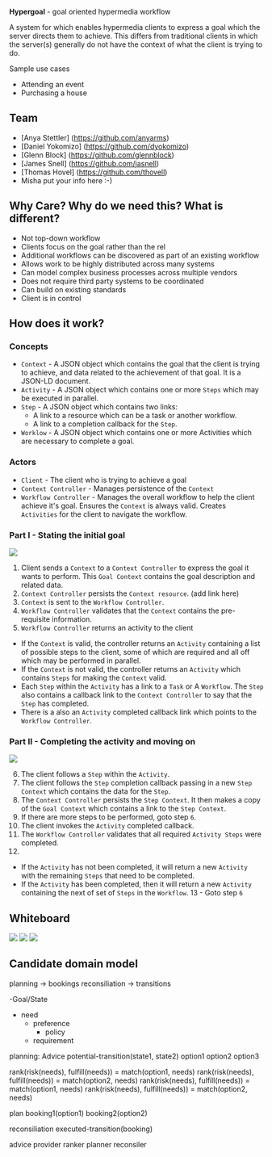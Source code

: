**Hypergoal** - goal oriented hypermedia workflow

A system for which enables hypermedia clients to express a goal which the server directs them to achieve. This differs from traditional clients in which the server(s) generally do not have the context of what the client is trying to do.

Sample use cases

* Attending an event
* Purchasing a house

## Team
* [Anya Stettler] (https://github.com/anyarms)
* [Daniel Yokomizo] (https://github.com/dyokomizo)
* [Glenn Block] (https://github.com/glennblock)
* [James Snell] (https://github.com/jasnell)
* [Thomas Hovel] (https://github.com/thovell)
* Misha put your info here :-)

## Why Care? Why do we need this? What is different?

* Not top-down workflow
* Clients focus on the goal rather than the rel
* Additional workflows can be discovered as part of an existing workflow
* Allows work to be highly distributed across many systems
* Can model complex business processes across multiple vendors
* Does not require third party systems to be coordinated
* Can build on existing standards
* Client is in control

## How does it work? 

### Concepts
* `Context` - A JSON object which contains the goal that the client is trying to achieve, and data related to the achievement of that goal. It is a JSON-LD document.
* `Activity` - A JSON object which contains one or more `Steps` which may be executed in parallel.
* `Step` - A JSON object which contains two links:
  * A link to a resource which can be a task or another workflow. 
  * A link to a completion callback for the `Step`.
* `Worklow` - A JSON object which contains one or more Activities which are necessary to complete a goal.
### Actors
* `Client` - The client who is trying to achieve a goal
* `Context Controller` - Manages persistence of the `Context`
* `Workflow Controller` - Manages the overall workflow to help the client achieve it's goal. Ensures the `Context` is always valid. Creates `Activities` for the client to navigate the workflow.


### Part I - Stating the initial goal
![](https://raw.githubusercontent.com/glennblock/2015-Greenville/master/images/Goal%20driven%20hypermedia%204.png)

1. Client sends a `Context` to a `Context Controller` to express the goal it wants to perform. This `Goal Context` contains the goal description and related data.
2. `Context Controller` persists the `Context resource`. (add link here)
3. `Context` is sent to the `Workflow Controller`.
4. `Workflow Controller` validates that the `Context` contains the pre-requisite information.
5. `Workflow Controller` returns an activity to the client
  * If the `Context` is valid, the controller returns an `Activity` containing a list of possible steps to the client, some of which are required and all off which may be performed in parallel. 
  * If the `Context` is not valid, the controller returns an `Activity` which contains `Steps` for making the `Context` valid. 
  * Each `Step` within the `Activity` has a link to a `Task` or A `Workflow`. The `Step` also contains a callback link to the `Context Controller` to say that the `Step` has completed.
  * There is a also an `Activity` completed callback link which points to the `Workflow Controller`.

### Part II - Completing the activity and moving on
![](https://raw.githubusercontent.com/glennblock/2015-Greenville/master/images/Goal%20driven%20hypermedia%205.png)

6. The client follows a `Step` within the `Activity`.
7. The client follows the `Step` completion callback passing in a new `Step Context` which contains the data for the `Step`.
8. The `Context Controller` persists the `Step Context`. It then makes a copy of the `Goal Context` which contains a link to the `Step Context`. 
9. If there are more steps to be performed, goto step `6`.
10. The client invokes the `Activity` completed callback.
11. The `Workflow Controller` validates that all required `Activity Steps` were completed.
12.
  * If the `Activity` has not been completed, it will return a new `Activity` with the remaining `Steps` that need to be completed. 
  * If the `Activity` has been completed, then it will return a new `Activity` containing the next of set of `Steps` in the `Workflow`.
13 - Goto step `6`

## Whiteboard

![](https://raw.githubusercontent.com/restfest/2015-Greenville/master/images/Goal%20driven%20hypermedia%201.jpg)
![](https://raw.githubusercontent.com/restfest/2015-Greenville/master/images/Goal%20driven%20hypermedia%202.jpg)
![](https://raw.githubusercontent.com/restfest/2015-Greenville/master/images/Goal%20driven%20hypermedia%203.jpg)

## Candidate domain model

planning -> bookings
reconsiliation -> transitions

-Goal/State
  - need
    - preference
      - policy
    - requirement

planning:
  Advice
    potential-transition(state1, state2)
      option1
      option2
      option3

  rank(risk(needs), fulfill(needs)) = match(option1, needs)
  rank(risk(needs), fulfill(needs)) = match(option2, needs)
  rank(risk(needs), fulfill(needs)) = match(option1, needs)
  rank(risk(needs), fulfill(needs)) = match(option2, needs)

  plan
    booking1(option1)
    booking2(option2)

reconsiliation
  executed-transition(booking)


advice provider
ranker
planner
reconsiler
